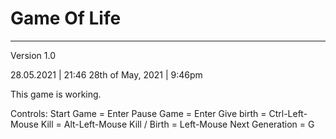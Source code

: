 # Game Of Life

------------------------------------------------------------------------
Version 1.0

28.05.2021 | 21:46
28th of May, 2021 | 9:46pm

This game is working.

Controls:
  Start Game = Enter
  Pause Game = Enter
  Give birth = Ctrl-Left-Mouse
  Kill = Alt-Left-Mouse
  Kill / Birth = Left-Mouse
  Next Generation = G
